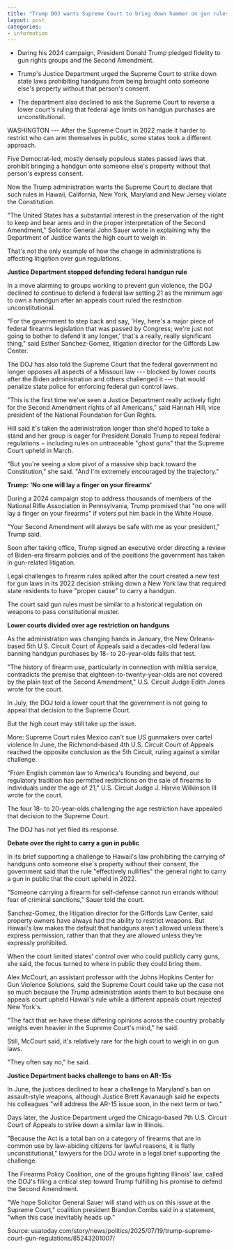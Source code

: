 ```yaml
---
title: "Trump DOJ wants Supreme Court to bring down hammer on gun rules"
layout: post
categories:
- information
---
```


- During his 2024 campaign, President Donald Trump pledged fidelity to gun rights groups and the Second Amendment.

- Trump's Justice Department urged the Supreme Court to strike down state laws prohibiting handguns from being brought onto someone else's property without that person's consent.

- The department also declined to ask the Supreme Court to reverse a lower court's ruling that federal age limits on handgun purchases are unconstitutional.

WASHINGTON --- After the Supreme Court in 2022 made it harder to restrict who can arm themselves in public, some states took a different approach.

Five Democrat-led, mostly densely populous states passed laws that prohibit bringing a handgun onto someone else's property without that person's express consent.

Now the Trump administration wants the Supreme Court to declare that such rules in Hawaii, California, New York, Maryland and New Jersey violate the Constitution.

"The United States has a substantial interest in the preservation of the right to keep and bear arms and in the proper interpretation of the Second Amendment," Solicitor General John Sauer wrote in explaining why the Department of Justice wants the high court to weigh in.

That's not the only example of how the change in administrations is affecting litigation over gun regulations.

**Justice Department stopped defending federal handgun rule**

In a move alarming to groups working to prevent gun violence, the DOJ declined to continue to defend a federal law setting 21 as the minimum age to own a handgun after an appeals court ruled the restriction unconstitutional.

"For the government to step back and say, 'Hey, here's a major piece of federal firearms legislation that was passed by Congress; we're just not going to bother to defend it any longer,' that's a really, really significant thing," said Esther Sanchez-Gomez, litigation director for the Giffords Law Center.

The DOJ has also told the Supreme Court that the federal government no longer opposes all aspects of a Missouri law --- blocked by lower courts after the Biden administration and others challenged it --- that would penalize state police for enforcing federal gun control laws.

"This is the first time we've seen a Justice Department really actively fight for the Second Amendment rights of all Americans," said Hannah Hill, vice president of the National Foundation for Gun Rights.

Hill said it's taken the administration longer than she'd hoped to take a stand and her group is eager for President Donald Trump to repeal federal regulations − including rules on untraceable "ghost guns" that the Supreme Court upheld in March.

"But you're seeing a slow pivot of a massive ship back toward the Constitution," she said. "And I'm extremely encouraged by the trajectory."

**Trump: 'No one will lay a finger on your firearms'**

During a 2024 campaign stop to address thousands of members of the National Rifle Association in Pennsylvania, Trump promised that "no one will lay a finger on your firearms" if voters put him back in the White House.

"Your Second Amendment will always be safe with me as your president," Trump said.

Soon after taking office, Trump signed an executive order directing a review of Biden-era firearm policies and of the positions the government has taken in gun-related litigation.

Legal challenges to firearm rules spiked after the court created a new test for gun laws in its 2022 decision striking down a New York law that required state residents to have "proper cause" to carry a handgun.

The court said gun rules must be similar to a historical regulation on weapons to pass constitutional muster.

**Lower courts divided over age restriction on handguns**

As the administration was changing hands in January, the New Orleans-based 5th U.S. Circuit Court of Appeals said a decades-old federal law banning handgun purchases by 18- to 20-year-olds fails that test.

"The history of firearm use, particularly in connection with militia service, contradicts the premise that eighteen-to-twenty-year-olds are not covered by the plain text of the Second Amendment," U.S. Circuit Judge Edith Jones wrote for the court.

In July, the DOJ told a lower court that the government is not going to appeal that decision to the Supreme Court.

But the high court may still take up the issue.

More: Supreme Court rules Mexico can't sue US gunmakers over cartel violence
In June, the Richmond-based 4th U.S. Circuit Court of Appeals reached the opposite conclusion as the 5th Circuit, ruling against a similar challenge.

"From English common law to America's founding and beyond, our regulatory tradition has permitted restrictions on the sale of firearms to individuals under the age of 21," U.S. Circuit Judge J. Harvie Wilkinson III wrote for the court.

The four 18- to 20-year-olds challenging the age restriction have appealed that decision to the Supreme Court.

The DOJ has not yet filed its response.

**Debate over the right to carry a gun in public**

In its brief supporting a challenge to Hawaii's law prohibiting the carrying of handguns onto someone else's property without their consent, the government said that the rule "effectively nullifies" the general right to carry a gun in public that the court upheld in 2022.

"Someone carrying a firearm for self-defense cannot run errands without fear of criminal sanctions," Sauer told the court.

Sanchez-Gomez, the litigation director for the Giffords Law Center, said property owners have always had the ability to restrict weapons. But Hawaii's law makes the default that handguns aren't allowed unless there's express permission, rather than that they are allowed unless they're expressly prohibited.

When the court limited states' control over who could publicly carry guns, she said, the focus turned to where in public they could bring them.

Alex McCourt, an assistant professor with the Johns Hopkins Center for Gun Violence Solutions, said the Supreme Court could take up the case not so much because the Trump administration wants them to but because one appeals court upheld Hawaii's rule while a different appeals court rejected New York's.

"The fact that we have these differing opinions across the country probably weighs even heavier in the Supreme Court's mind," he said.

Still, McCourt said, it's relatively rare for the high court to weigh in on gun laws.

"They often say no," he said.

**Justice Department backs challenge to bans on AR-15s**

In June, the justices declined to hear a challenge to Maryland's ban on assault-style weapons, although Justice Brett Kavanaugh said he expects his colleagues "will address the AR-15 issue soon, in the next term or two."

Days later, the Justice Department urged the Chicago-based 7th U.S. Circuit Court of Appeals to strike down a similar law in Illinois.

"Because the Act is a total ban on a category of firearms that are in common use by law-abiding citizens for lawful reasons, it is flatly unconstitutional," lawyers for the DOJ wrote in a legal brief supporting the challenge.

The Firearms Policy Coalition, one of the groups fighting Illinois' law, called the DOJ's filing a critical step toward Trump fulfilling his promise to defend the Second Amendment.

"We hope Solicitor General Sauer will stand with us on this issue at the Supreme Court," coalition president Brandon Combs said in a statement, "when this case inevitably heads up."

Source: usatoday.com/story/news/politics/2025/07/19/trump-supreme-court-gun-regulations/85243201007/
